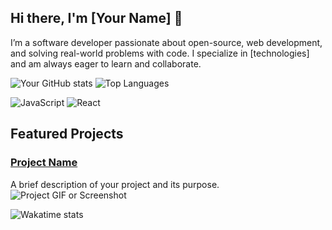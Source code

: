 ## Hi there, I'm [Your Name] 👋

I’m a software developer passionate about open-source, web development, and solving real-world problems with code. I specialize in [technologies] and am always eager to learn and collaborate.

![Your GitHub stats](https://github-readme-stats.vercel.app/api?username=Munendrakushwaha&show_icons=true&theme=radical)
![Top Languages](https://github-readme-stats.vercel.app/api/top-langs/?username=Munendrakushwaha&layout=compact)

![JavaScript](https://img.shields.io/badge/JavaScript-Expert-blue)
![React](https://img.shields.io/badge/React-Expert-green)

## Featured Projects

### [Project Name]([https://github.com/yourusername/project-name](https://github.com/Munendrakushwaha/events-backend))
A brief description of your project and its purpose.  
![Project GIF or Screenshot](https://yourprojectlink.com/demo.gif)

![Wakatime stats](https://github-readme-stats.vercel.app/api/wakatime?username=Munendrakushwaha
)
